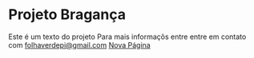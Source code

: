 # Projeto Bragança
Este é um texto do projeto
Para mais informaçõs entre entre em contato com folhaverdepi@gmail.com
<a href="nova_pagina.html">Nova Página</a>
